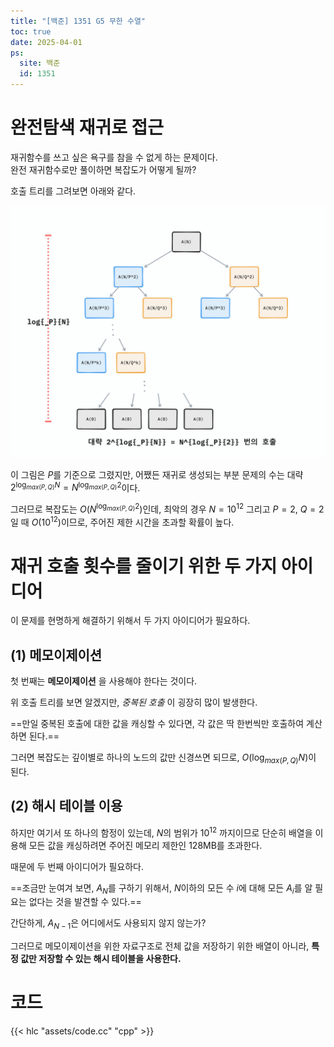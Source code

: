 ```yaml
---
title: "[백준] 1351 G5 무한 수열"
toc: true
date: 2025-04-01
ps:
  site: 백준
  id: 1351
---
```


# 완전탐색 재귀로 접근

재귀함수를 쓰고 싶은 욕구를 참을 수 없게 하는 문제이다.  
완전 재귀함수로만 풀이하면 복잡도가 어떻게 될까?

호출 트리를 그려보면 아래와 같다.

![](./assets/00.png)

이 그림은 $P$를 기준으로 그렸지만, 어쨌든 재귀로 생성되는 부분 문제의 수는 대략 $2^{\log_{max(P,Q)}{N}}= N^{\log_{max(P,Q)}{2}}$이다.

그러므로 복잡도는 $O(N^{\log_{max(P,Q)}{2}})$인데, 최악의 경우 $N = 10^{12}$ 그리고 $P=2$,  $Q=2$일 때 $O(10^{12})$이므로, 주어진 제한 시간을 초과할 확률이 높다.

# 재귀 호출 횟수를 줄이기 위한 두 가지 아이디어

이 문제를 현명하게 해결하기 위해서 두 가지 아이디어가 필요하다. 

## (1) 메모이제이션

첫 번째는 **메모이제이션** 을 사용해야 한다는 것이다.

위 호출 트리를 보면 알겠지만, *중복된 호출* 이 굉장히 많이 발생한다.

==만일 중복된 호출에 대한 값을 캐싱할 수 있다면, 각 값은 딱 한번씩만 호출하여 계산하면 된다.==

그러면 복잡도는 깊이별로 하나의 노드의 값만 신경쓰면 되므로, $O(\log_{max(P,Q)}{N})$이 된다.

## (2) 해시 테이블 이용

하지만 여기서 또 하나의 함정이 있는데, $N$의 범위가 $10^{12}$ 까지이므로 단순히 배열을 이용해 모든 값을 캐싱하려면 주어진 메모리 제한인 128MB를 초과한다.

때문에 두 번째 아이디어가 필요하다. 

==조금만 눈여겨 보면, $A_N$를 구하기 위해서, $N$이하의 모든 수 $i$에 대해 모든 $A_i$를 알 필요는 없다는 것을 발견할 수 있다.==

간단하게, $A_{N-1}$은 어디에서도 사용되지 않지 않는가?

그러므로 메모이제이션을 위한 자료구조로 전체 값을 저장하기 위한 배열이 아니라, **특정 값만 저장할 수 있는 해시 테이블을 사용한다.**

# 코드

{{< hlc "assets/code.cc" "cpp" >}}



